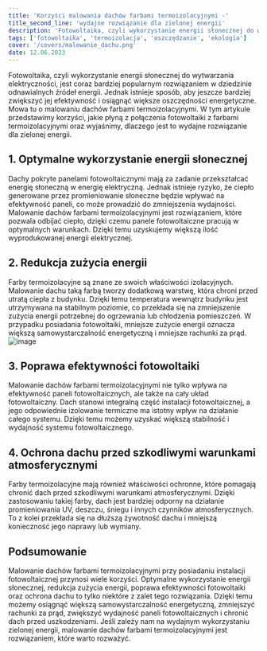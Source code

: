 ```yaml
---
title: 'Korzyści malowania dachów farbami termoizolacyjnymi -'
title_second_line: 'wydajne rozwiązanie dla zielonej energii'
description: 'Fotowoltaika, czyli wykorzystanie energii słonecznej do wytwarzania elektryczności, jest coraz bardziej popularnym rozwiązaniem w dziedzinie odnawialnych źródeł energii. Jednak istnieje sposób, aby jeszcze bardziej zwiększyć jej efektywność i osiągnąć większe oszczędności energetyczne. Mowa tu o malowaniu dachów farbami termoizolacyjnymi. W tym artykule przedstawimy korzyści, jakie płyną z połączenia fotowoltaiki z farbami termoizolacyjnymi oraz wyjaśnimy, dlaczego jest to wydajne rozwiązanie dla zielonej energii.'
tags: ['fotowoltaika', 'termoizolacja', 'oszczędzanie', 'ekologia']
cover: '/covers/malowanie_dachu.png'
date: 12.06.2023
---
```


Fotowoltaika, czyli wykorzystanie energii słonecznej do wytwarzania elektryczności, jest coraz bardziej popularnym rozwiązaniem w dziedzinie odnawialnych źródeł energii. Jednak istnieje sposób, aby jeszcze bardziej zwiększyć jej efektywność i osiągnąć większe oszczędności energetyczne. Mowa tu o malowaniu dachów farbami termoizolacyjnymi. W tym artykule przedstawimy korzyści, jakie płyną z połączenia fotowoltaiki z farbami termoizolacyjnymi oraz wyjaśnimy, dlaczego jest to wydajne rozwiązanie dla zielonej energii.

## 1. Optymalne wykorzystanie energii słonecznej

Dachy pokryte panelami fotowoltaicznymi mają za zadanie przekształcać energię słoneczną w energię elektryczną. Jednak istnieje ryzyko, że ciepło generowane przez promieniowanie słoneczne będzie wpływać na efektywność paneli, co może prowadzić do zmniejszenia wydajności. Malowanie dachów farbami termoizolacyjnymi jest rozwiązaniem, które pozwala odbijać ciepło, dzięki czemu panele fotowoltaiczne pracują w optymalnych warunkach. Dzięki temu uzyskujemy większą ilość wyprodukowanej energii elektrycznej.

## 2. Redukcja zużycia energii

Farby termoizolacyjne są znane ze swoich właściwości izolacyjnych. Malowanie dachu taką farbą tworzy dodatkową warstwę, która chroni przed utratą ciepła z budynku. Dzięki temu temperatura wewnątrz budynku jest utrzymywana na stabilnym poziomie, co przekłada się na zmniejszenie zużycia energii potrzebnej do ogrzewania lub chłodzenia pomieszczeń. W przypadku posiadania fotowoltaiki, mniejsze zużycie energii oznacza większą samowystarczalność energetyczną i mniejsze rachunki za prąd.
![image](/covers/malowanie_dachu.png)

## 3. Poprawa efektywności fotowoltaiki

Malowanie dachów farbami termoizolacyjnymi nie tylko wpływa na efektywność paneli fotowoltaicznych, ale także na cały układ fotowoltaiczny. Dach stanowi integralną część instalacji fotowoltaicznej, a jego odpowiednie izolowanie termiczne ma istotny wpływ na działanie całego systemu. Dzięki temu możemy uzyskać większą stabilność i wydajność systemu fotowoltaicznego.

## 4. Ochrona dachu przed szkodliwymi warunkami atmosferycznymi

Farby termoizolacyjne mają również właściwości ochronne, które pomagają chronić dach przed szkodliwymi warunkami atmosferycznymi. Dzięki zastosowaniu takiej farby, dach jest bardziej odporny na działanie promieniowania UV, deszczu, śniegu i innych czynników atmosferycznych. To z kolei przekłada się na dłuższą żywotność dachu i mniejszą konieczność jego naprawy lub wymiany.

## Podsumowanie

Malowanie dachów farbami termoizolacyjnymi przy posiadaniu instalacji fotowoltaicznej przynosi wiele korzyści. Optymalne wykorzystanie energii słonecznej, redukcja zużycia energii, poprawa efektywności fotowoltaiki oraz ochrona dachu to tylko niektóre z zalet tego rozwiązania. Dzięki temu możemy osiągnąć większą samowystarczalność energetyczną, zmniejszyć rachunki za prąd, zwiększyć wydajność paneli fotowoltaicznych i chronić dach przed uszkodzeniami. Jeśli zależy nam na wydajnym wykorzystaniu zielonej energii, malowanie dachów farbami termoizolacyjnymi jest rozwiązaniem, które warto rozważyć.
